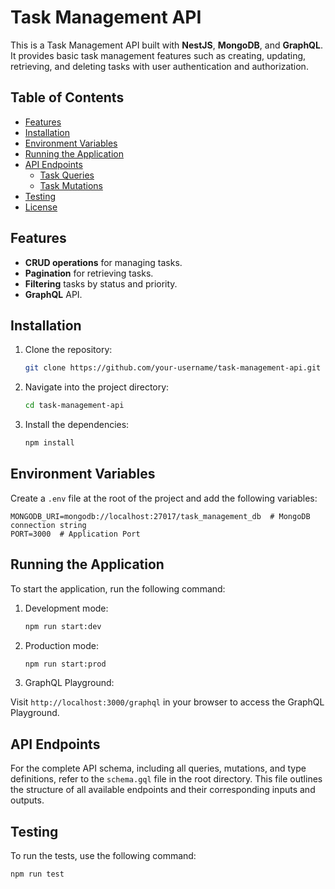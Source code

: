 # Task Management API

This is a Task Management API built with **NestJS**, **MongoDB**, and **GraphQL**. It provides basic task management features such as creating, updating, retrieving, and deleting tasks with user authentication and authorization.

## Table of Contents

- [Features](#features)
- [Installation](#installation)
- [Environment Variables](#environment-variables)
- [Running the Application](#running-the-application)
- [API Endpoints](#api-endpoints)
  - [Task Queries](#task-queries)
  - [Task Mutations](#task-mutations)
- [Testing](#testing)
- [License](#license)

## Features

- **CRUD operations** for managing tasks.
- **Pagination** for retrieving tasks.
- **Filtering** tasks by status and priority.
- **GraphQL** API.

## Installation

1. Clone the repository:

    ```bash
    git clone https://github.com/your-username/task-management-api.git
    ```

2. Navigate into the project directory:

    ```bash
    cd task-management-api
    ```

3. Install the dependencies:

    ```bash
    npm install
    ```

## Environment Variables

Create a `.env` file at the root of the project and add the following variables:

```env
MONGODB_URI=mongodb://localhost:27017/task_management_db  # MongoDB connection string
PORT=3000  # Application Port
```
## Running the Application
To start the application, run the following command:

1. Development mode:

    ```bash
    npm run start:dev
    ```
2. Production mode:

    ```bash
    npm run start:prod
    ```
3. GraphQL Playground:

Visit `http://localhost:3000/graphql` in your browser to access the GraphQL Playground.

## API Endpoints
For the complete API schema, including all queries, mutations, and type definitions, refer to the `schema.gql` file in the root directory. This file outlines the structure of all available endpoints and their corresponding inputs and outputs.

## Testing
To run the tests, use the following command:

```bash
npm run test
```

